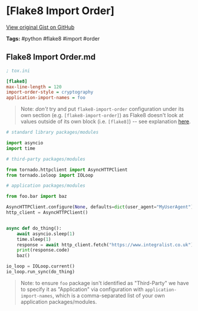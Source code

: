 # [Flake8 Import Order] 

[View original Gist on GitHub](https://gist.github.com/Integralist/0ce27db1d7294f3af9896c0807ccfeed)

**Tags:** #python #flake8 #import #order

## Flake8 Import Order.md

```ini
; tox.ini

[flake8]
max-line-length = 120
import-order-style = cryptography
application-import-names = foo
```

> Note: _don't_ try and put `flake8-import-order` configuration under its own section (e.g. `[flake8-import-order]`) as Flake8 doesn't look at values outside of its own block (i.e. `[flake8]`) -- see explanation [here](https://github.com/PyCQA/flake8-import-order/issues/169#issuecomment-570936313).

```python
# standard library packages/modules

import asyncio
import time

# third-party packages/modules

from tornado.httpclient import AsyncHTTPClient
from tornado.ioloop import IOLoop

# application packages/modules

from foo.bar import baz

AsyncHTTPClient.configure(None, defaults=dict(user_agent="MyUserAgent"))
http_client = AsyncHTTPClient()


async def do_thing():
    await asyncio.sleep(1)
    time.sleep(1)
    response = await http_client.fetch("https://www.integralist.co.uk")
    print(response.code)
    baz()

io_loop = IOLoop.current()
io_loop.run_sync(do_thing)
```

> Note: to ensure `foo` package isn't identified as "Third-Party" we have to specify it as "Application" via configuration with `application-import-names`, which is a comma-separated list of your own application packages/modules.


